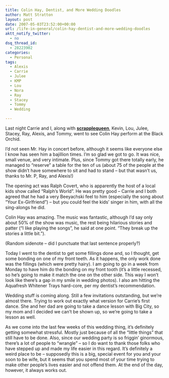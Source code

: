 ```yaml
---
title: Colin Hay, Dentist, and More Wedding Doodles
author: Matt Stratton
layout: post
date: 2007-05-03T23:52:00+00:00
url: /life-in-general/colin-hay-dentist-and-more-wedding-doodles
aktt_notify_twitter:
  - no
dsq_thread_id:
  - 28223902
categories:
  - Personal
tags:
  - Alexis
  - Carrie
  - Julee
  - KMP
  - Lou
  - Nora
  - Ray
  - Stacey
  - Tommy
  - Wedding

---
```

Last night Carrie and I, along with [**scrapplequeen**][1], Kevin, Lou, Julee, Stacey, Ray, Alexis, and Tommy, went to see Colin Hay perform at the Black Orchid.

I&#8217;d not seen Mr. Hay in concert before, although it seems like everyone else I know has seen him a bajillion times. I&#8217;m so glad we got to go. It was nice, small venue, and very intimate. Plus, since Tommy got there totally early, he managed to &#8220;reserve&#8221; a table for the ten of us (about 75 of the people at the show didn&#8217;t have somewhere to sit and had to stand &#8211; but that wasn&#8217;t us, thanks to Mr. P, Ray, and Alexis!)

The opening act was Ralph Covert, who is apparently the host of a local kids show called &#8220;Ralph&#8217;s World&#8221;. He was pretty good &#8211; Carrie and I both agreed that he had a very Beeyachski feel to him (especially the song about &#8220;Your Ex-Girlfriend&#8221;) &#8211; but you could feel the kids&#8217; singer in him, with all the sing-alongs he did.

Colin Hay was amazing. The music was fantastic, although I&#8217;d say only about 50% of the show was music, the rest being hilarious stories and patter (&#8220;I like playing the songs&#8221;, he said at one point. &#8220;They break up the stories a little bit.&#8221;).

(Random sidenote &#8211; did I punctuate that last sentence properly?)

Today I went to the dentist to get some fillings done and, so I thought, get some bonding on one of my front teeth. As it happens, the only work done was the fillings (which were pretty hairy). I am going to go in a week from Monday to have him do the bonding on my front tooth (it&#8217;s a little recessed, so he&#8217;s going to make it match the one on the other side. This way I won&#8217;t look like there&#8217;s a gap in my smile in wedding photos). I also am hitting the Aquafresh Whitener Trays hard-core, per my dentist&#8217;s recommendation.

Wedding stuff is coming along. Still a few invitations outstanding, but we&#8217;re almost there. Trying to work out exactly what version for Carrie&#8217;s first dance. She and her dad are going to take a dance lesson with Big City, so my mom and I decided we can&#8217;t be shown up, so we&#8217;re going to take a lesson as well.

As we come into the last few weeks of this wedding thing, it&#8217;s definitely getting somewhat stressful. Mostly just because of all the &#8220;little things&#8221; that still have to be done. Also, since our wedding party is so friggin&#8217; ginormous, there&#8217;s a lot of people to &#8220;wrangle&#8221; &#8211; so I do want to thank those folks who have stepped up and made my life easier in this regard. It&#8217;s definitely a weird place to be &#8211; supposedly this is a big, special event for you and your soon to be wife, but it seems that you spend most of your time trying to make other people&#8217;s lives easier and not offend them. At the end of the day, however, it always works out.

 [1]: http://scrapplequeen.livejournal.com/